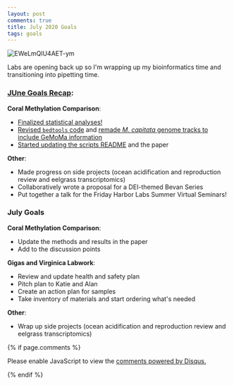 ```yaml
---
layout: post
comments: true
title: July 2020 Goals
tags: goals
---
```


![EWeLmQlU4AET-ym](https://user-images.githubusercontent.com/22335838/86390853-a8e05800-bc4d-11ea-8fe5-a79720372477.png)

Labs are opening back up so I'm wrapping up my bioinformatics time and transitioning into pipetting time.

### **[JUne Goals Recap](https://yaaminiv.github.io/June-2020-Goals/)**:

**Coral Methylation Comparison**:

- [Finalized statistical analyses!](https://yaaminiv.github.io/MethCompare-Part22/)
- [Revised `bedtools` code](https://yaaminiv.github.io/MethCompare-Part17/) and [remade *M. capitata* genome tracks to include GeMoMa information](https://yaaminiv.github.io/MethCompare-Part21/)
- [Started updating the scripts README](https://yaaminiv.github.io/MethCompare-Part17/) and the paper

**Other**:

- Made progress on side projects (ocean acidification and reproduction review and eelgrass transcriptomics)
- Collaboratively wrote a proposal for a DEI-themed Bevan Series
- Put together a talk for the Friday Harbor Labs Summer Virtual Seminars!

### July Goals

**Coral Methylation Comparison**:

- Update the methods and results in the paper
- Add to the discussion points

**Gigas and Virginica Labwork**:

- Review and update health and safety plan
- Pitch plan to Katie and Alan
- Create an action plan for samples
- Take inventory of materials and start ordering what's needed

**Other**:

- Wrap up side projects (ocean acidification and reproduction review and eelgrass transcriptomics)

{% if page.comments %}

<div id="disqus_thread"></div>
<script>

/**
*  RECOMMENDED CONFIGURATION VARIABLES: EDIT AND UNCOMMENT THE SECTION BELOW TO INSERT DYNAMIC VALUES FROM YOUR PLATFORM OR CMS.
*  LEARN WHY DEFINING THESE VARIABLES IS IMPORTANT: https://disqus.com/admin/universalcode/#configuration-variables*/
/*
var disqus_config = function () {
this.page.url = PAGE_URL;  // Replace PAGE_URL with your page's canonical URL variable
this.page.identifier = PAGE_IDENTIFIER; // Replace PAGE_IDENTIFIER with your page's unique identifier variable
};
*/
(function() { // DON'T EDIT BELOW THIS LINE
var d = document, s = d.createElement('script');
s.src = 'https://the-responsible-grad-student.disqus.com/embed.js';
s.setAttribute('data-timestamp', +new Date());
(d.head || d.body).appendChild(s);
})();
</script>
<noscript>Please enable JavaScript to view the <a href="https://disqus.com/?ref_noscript">comments powered by Disqus.</a></noscript>

{% endif %}

<script id="dsq-count-scr" src="//the-responsible-grad-student.disqus.com/count.js" async></script>
